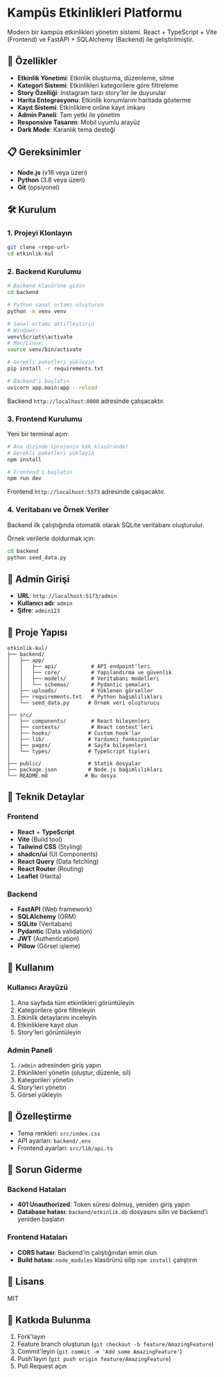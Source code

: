 # Kampüs Etkinlikleri Platformu

Modern bir kampüs etkinlikleri yönetim sistemi. React + TypeScript + Vite (Frontend) ve FastAPI + SQLAlchemy (Backend) ile geliştirilmiştir.

## 🚀 Özellikler

- **Etkinlik Yönetimi**: Etkinlik oluşturma, düzenleme, silme
- **Kategori Sistemi**: Etkinlikleri kategorilere göre filtreleme
- **Story Özelliği**: Instagram tarzı story'ler ile duyurular
- **Harita Entegrasyonu**: Etkinlik konumlarını haritada gösterme
- **Kayıt Sistemi**: Etkinliklere online kayıt imkanı
- **Admin Paneli**: Tam yetki ile yönetim
- **Responsive Tasarım**: Mobil uyumlu arayüz
- **Dark Mode**: Karanlık tema desteği

## 📋 Gereksinimler

- **Node.js** (v16 veya üzeri)
- **Python** (3.8 veya üzeri)
- **Git** (opsiyonel)

## 🛠️ Kurulum

### 1. Projeyi Klonlayın

```bash
git clone <repo-url>
cd etkinlik-kul
```

### 2. Backend Kurulumu

```bash
# Backend klasörüne gidin
cd backend

# Python sanal ortamı oluşturun
python -m venv venv

# Sanal ortamı aktifleştirin
# Windows:
venv\Scripts\activate
# Mac/Linux:
source venv/bin/activate

# Gerekli paketleri yükleyin
pip install -r requirements.txt

# Backend'i başlatın
uvicorn app.main:app --reload
```

Backend `http://localhost:8000` adresinde çalışacaktır.

### 3. Frontend Kurulumu

Yeni bir terminal açın:

```bash
# Ana dizinde (projenin kök klasöründe)
# Gerekli paketleri yükleyin
npm install

# Frontend'i başlatın
npm run dev
```

Frontend `http://localhost:5173` adresinde çalışacaktır.

### 4. Veritabanı ve Örnek Veriler

Backend ilk çalıştığında otomatik olarak SQLite veritabanı oluşturulur.

Örnek verilerle doldurmak için:

```bash
cd backend
python seed_data.py
```

## 🔐 Admin Girişi

- **URL**: `http://localhost:5173/admin`
- **Kullanıcı adı**: `admin`
- **Şifre**: `admin123`

## 📂 Proje Yapısı

```
etkinlik-kul/
├── backend/
│   ├── app/
│   │   ├── api/           # API endpoint'leri
│   │   ├── core/          # Yapılandırma ve güvenlik
│   │   ├── models/        # Veritabanı modelleri
│   │   └── schemas/       # Pydantic şemaları
│   ├── uploads/           # Yüklenen görseller
│   ├── requirements.txt   # Python bağımlılıkları
│   └── seed_data.py      # Örnek veri oluşturucu
│
├── src/
│   ├── components/        # React bileşenleri
│   ├── contexts/          # React context'leri
│   ├── hooks/            # Custom hook'lar
│   ├── lib/              # Yardımcı fonksiyonlar
│   ├── pages/            # Sayfa bileşenleri
│   └── types/            # TypeScript tipleri
│
├── public/               # Statik dosyalar
├── package.json          # Node.js bağımlılıkları
└── README.md            # Bu dosya
```

## 🔧 Teknik Detaylar

### Frontend
- **React** + **TypeScript**
- **Vite** (Build tool)
- **Tailwind CSS** (Styling)
- **shadcn/ui** (UI Components)
- **React Query** (Data fetching)
- **React Router** (Routing)
- **Leaflet** (Harita)

### Backend
- **FastAPI** (Web framework)
- **SQLAlchemy** (ORM)
- **SQLite** (Veritabanı)
- **Pydantic** (Data validation)
- **JWT** (Authentication)
- **Pillow** (Görsel işleme)

## 📱 Kullanım

### Kullanıcı Arayüzü
1. Ana sayfada tüm etkinlikleri görüntüleyin
2. Kategorilere göre filtreleyin
3. Etkinlik detaylarını inceleyin
4. Etkinliklere kayıt olun
5. Story'leri görüntüleyin

### Admin Paneli
1. `/admin` adresinden giriş yapın
2. Etkinlikleri yönetin (oluştur, düzenle, sil)
3. Kategorileri yönetin
4. Story'leri yönetin
5. Görsel yükleyin

## 🎨 Özelleştirme

- Tema renkleri: `src/index.css`
- API ayarları: `backend/.env`
- Frontend ayarları: `src/lib/api.ts`

## 🚨 Sorun Giderme

### Backend Hataları
- **401 Unauthorized**: Token süresi dolmuş, yeniden giriş yapın
- **Database hatası**: `backend/etkinlik.db` dosyasını silin ve backend'i yeniden başlatın

### Frontend Hataları
- **CORS hatası**: Backend'in çalıştığından emin olun
- **Build hatası**: `node_modules` klasörünü silip `npm install` çalıştırın

## 📄 Lisans

MIT

## 👥 Katkıda Bulunma

1. Fork'layın
2. Feature branch oluşturun (`git checkout -b feature/AmazingFeature`)
3. Commit'leyin (`git commit -m 'Add some AmazingFeature'`)
4. Push'layın (`git push origin feature/AmazingFeature`)
5. Pull Request açın
